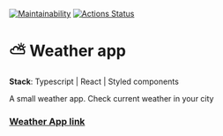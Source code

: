 [![Maintainability](https://api.codeclimate.com/v1/badges/c58b922f68f10a680e83/maintainability)](https://codeclimate.com/github/it-amalker/Weather/maintainability)
[![Actions Status](https://github.com/it-amalker/weather/workflows/Weather/badge.svg)](https://github.com/it-amalker/Weather/actions)

# :partly_sunny: Weather app

**Stack**: Typescript | React | Styled components

A small weather app. Check current weather in your city

### [Weather App link](https://weather-puce.now.sh/)
